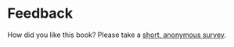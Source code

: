 # Feedback

How did you like this book? Please take a [short, anonymous survey](https://docs.google.com/forms/d/e/1FAIpQLScj3dIwrfIQWf_5_mGobgkALxQOrQyiBuiQDRBxqmWYnYNXTQ/viewform).